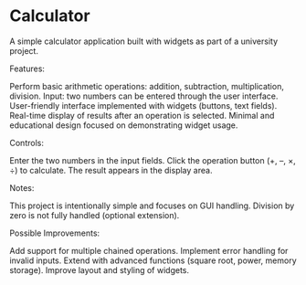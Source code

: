 # Calculator
A simple calculator application built with widgets as part of a university project.

Features:

Perform basic arithmetic operations: addition, subtraction, multiplication, division.
Input: two numbers can be entered through the user interface.
User-friendly interface implemented with widgets (buttons, text fields).
Real-time display of results after an operation is selected.
Minimal and educational design focused on demonstrating widget usage.

Controls:

Enter the two numbers in the input fields.
Click the operation button (+, –, ×, ÷) to calculate.
The result appears in the display area.

Notes:

This project is intentionally simple and focuses on GUI handling.
Division by zero is not fully handled (optional extension).

Possible Improvements:

Add support for multiple chained operations.
Implement error handling for invalid inputs.
Extend with advanced functions (square root, power, memory storage).
Improve layout and styling of widgets.
